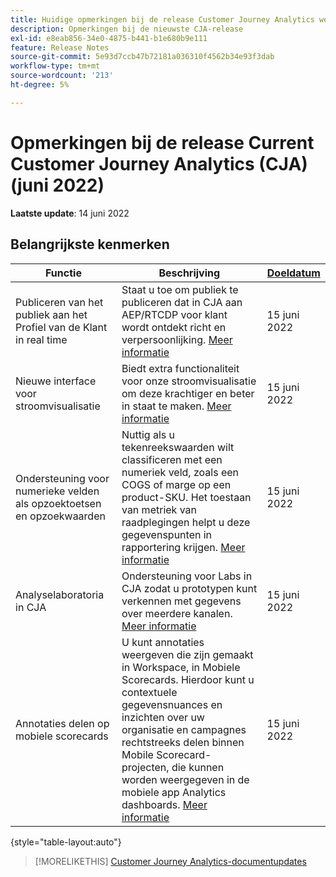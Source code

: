 ```yaml
---
title: Huidige opmerkingen bij de release Customer Journey Analytics weergeven
description: Opmerkingen bij de nieuwste CJA-release
exl-id: e8eab856-34e0-4875-b441-b1e680b9e111
feature: Release Notes
source-git-commit: 5e93d7ccb47b72181a036310f4562b34e93f3dab
workflow-type: tm+mt
source-wordcount: '213'
ht-degree: 5%

---
```


# Opmerkingen bij de release Current Customer Journey Analytics (CJA) (juni 2022)

**Laatste update**: 14 juni 2022

## Belangrijkste kenmerken

| Functie | Beschrijving | [Doeldatum](/help/release-notes/releases.md) |
| ----------- | ---------- | ----- |
| Publiceren van het publiek aan het Profiel van de Klant in real time | Staat u toe om publiek te publiceren dat in CJA aan AEP/RTCDP voor klant wordt ontdekt richt en verpersoonlijking. [Meer informatie](https://experienceleague.adobe.com/docs/analytics-platform/using/cja-components/audiences/audiences-overview.html?lang=en) | 15 juni 2022 |
| Nieuwe interface voor stroomvisualisatie | Biedt extra functionaliteit voor onze stroomvisualisatie om deze krachtiger en beter in staat te maken. [Meer informatie](/help/analysis-workspace/visualizations/c-flow/create-flow.md) | 15 juni 2022 |
| Ondersteuning voor numerieke velden als opzoektoetsen en opzoekwaarden | Nuttig als u tekenreekswaarden wilt classificeren met een numeriek veld, zoals een COGS of marge op een product-SKU. Het toestaan van metriek van raadplegingen helpt u deze gegevenspunten in rapportering krijgen. [Meer informatie](https://experienceleague.adobe.com/docs/analytics-platform/using/cja-connections/create-connection.html#numeric) | 15 juni 2022 |
| Analyselaboratoria in CJA | Ondersteuning voor Labs in CJA zodat u prototypen kunt verkennen met gegevens over meerdere kanalen. [Meer informatie](/help/labs/labs.md) | 15 juni 2022 |
| Annotaties delen op mobiele scorecards | U kunt annotaties weergeven die zijn gemaakt in Workspace, in Mobiele Scorecards. Hierdoor kunt u contextuele gegevensnuances en inzichten over uw organisatie en campagnes rechtstreeks delen binnen Mobile Scorecard-projecten, die kunnen worden weergegeven in de mobiele app Analytics dashboards. [Meer informatie](/help/components/annotations/mobile-annotations.md) | 15 juni 2022 |

{style=&quot;table-layout:auto&quot;}

>[!MORELIKETHIS]
>[Customer Journey Analytics-documentupdates](/help/release-notes/doc-changes.md)

